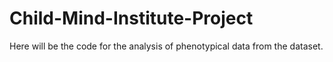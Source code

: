 # Child-Mind-Institute-Project
Here will be the code for the analysis of phenotypical data from the dataset.
